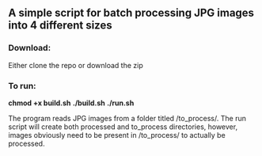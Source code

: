 ## **A simple script for batch processing JPG images into 4 different sizes**

### Download:
Either clone the repo or download the zip

### To run:
**chmod +x build.sh**
**./build.sh**
**./run.sh**


The program reads JPG images from a folder titled /to_process/. The run script will create both processed and to_process directories, however, images obviously need to be present in /to_process/ to actually be processed.
